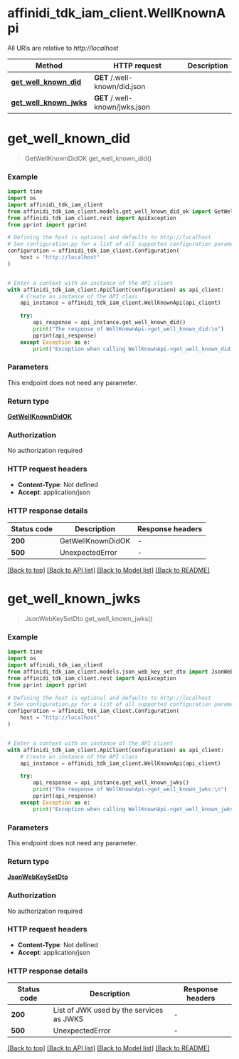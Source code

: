 # affinidi_tdk_iam_client.WellKnownApi

All URIs are relative to _http://localhost_

| Method                                                         | HTTP request                   | Description |
| -------------------------------------------------------------- | ------------------------------ | ----------- |
| [**get_well_known_did**](WellKnownApi.md#get_well_known_did)   | **GET** /.well-known/did.json  |
| [**get_well_known_jwks**](WellKnownApi.md#get_well_known_jwks) | **GET** /.well-known/jwks.json |

# **get_well_known_did**

> GetWellKnownDidOK get_well_known_did()

### Example

```python
import time
import os
import affinidi_tdk_iam_client
from affinidi_tdk_iam_client.models.get_well_known_did_ok import GetWellKnownDidOK
from affinidi_tdk_iam_client.rest import ApiException
from pprint import pprint

# Defining the host is optional and defaults to http://localhost
# See configuration.py for a list of all supported configuration parameters.
configuration = affinidi_tdk_iam_client.Configuration(
    host = "http://localhost"
)


# Enter a context with an instance of the API client
with affinidi_tdk_iam_client.ApiClient(configuration) as api_client:
    # Create an instance of the API class
    api_instance = affinidi_tdk_iam_client.WellKnownApi(api_client)

    try:
        api_response = api_instance.get_well_known_did()
        print("The response of WellKnownApi->get_well_known_did:\n")
        pprint(api_response)
    except Exception as e:
        print("Exception when calling WellKnownApi->get_well_known_did: %s\n" % e)
```

### Parameters

This endpoint does not need any parameter.

### Return type

[**GetWellKnownDidOK**](GetWellKnownDidOK.md)

### Authorization

No authorization required

### HTTP request headers

- **Content-Type**: Not defined
- **Accept**: application/json

### HTTP response details

| Status code | Description       | Response headers |
| ----------- | ----------------- | ---------------- |
| **200**     | GetWellKnownDidOK | -                |
| **500**     | UnexpectedError   | -                |

[[Back to top]](#) [[Back to API list]](../README.md#documentation-for-api-endpoints) [[Back to Model list]](../README.md#documentation-for-models) [[Back to README]](../README.md)

# **get_well_known_jwks**

> JsonWebKeySetDto get_well_known_jwks()

### Example

```python
import time
import os
import affinidi_tdk_iam_client
from affinidi_tdk_iam_client.models.json_web_key_set_dto import JsonWebKeySetDto
from affinidi_tdk_iam_client.rest import ApiException
from pprint import pprint

# Defining the host is optional and defaults to http://localhost
# See configuration.py for a list of all supported configuration parameters.
configuration = affinidi_tdk_iam_client.Configuration(
    host = "http://localhost"
)


# Enter a context with an instance of the API client
with affinidi_tdk_iam_client.ApiClient(configuration) as api_client:
    # Create an instance of the API class
    api_instance = affinidi_tdk_iam_client.WellKnownApi(api_client)

    try:
        api_response = api_instance.get_well_known_jwks()
        print("The response of WellKnownApi->get_well_known_jwks:\n")
        pprint(api_response)
    except Exception as e:
        print("Exception when calling WellKnownApi->get_well_known_jwks: %s\n" % e)
```

### Parameters

This endpoint does not need any parameter.

### Return type

[**JsonWebKeySetDto**](JsonWebKeySetDto.md)

### Authorization

No authorization required

### HTTP request headers

- **Content-Type**: Not defined
- **Accept**: application/json

### HTTP response details

| Status code | Description                              | Response headers |
| ----------- | ---------------------------------------- | ---------------- |
| **200**     | List of JWK used by the services as JWKS | -                |
| **500**     | UnexpectedError                          | -                |

[[Back to top]](#) [[Back to API list]](../README.md#documentation-for-api-endpoints) [[Back to Model list]](../README.md#documentation-for-models) [[Back to README]](../README.md)
